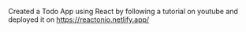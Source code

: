 Created a Todo App using React by following a tutorial on youtube and deployed it on https://reactonio.netlify.app/
